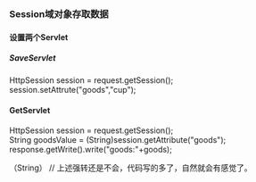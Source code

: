 ### Session域对象存取数据   

#### 设置两个Servlet  

##### SaveServlet  

HttpSession session = request.getSession();  
session.setAttrute("goods","cup");  

#### GetServlet
HttpSession session = request.getSession();  
String goodsValue = (String)session.getAttribute("goods");  
response.getWrite().write("goods:"+goods);  

（String）
// 上述强转还是不会，代码写的多了，自然就会有感觉了。
